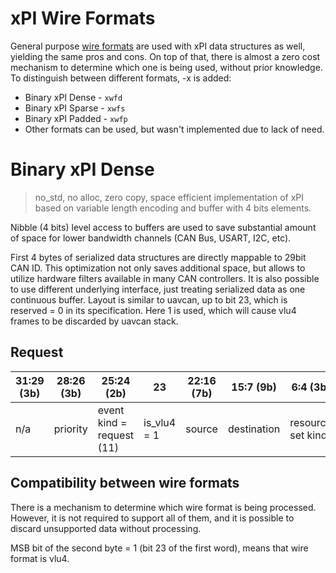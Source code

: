 # xPI Wire Formats

General purpose [wire formats](./wire_formats.md) are used with xPI data structures as well, yielding the same pros and
cons. On top of that, there is almost a zero cost mechanism to determine which one is being used, without prior
knowledge. To distinguish between different formats, -x is added:

* Binary xPI Dense - `xwfd`
* Binary xPI Sparse - `xwfs`
* Binary xPI Padded - `xwfp`
* Other formats can be used, but wasn't implemented due to lack of need.

# Binary xPI Dense

> no_std, no alloc, zero copy, space efficient implementation of xPI based
> on variable length encoding and buffer with 4 bits elements.

Nibble (4 bits) level access to buffers are used to save substantial amount of space for lower bandwidth channels (CAN
Bus, USART, I2C, etc).

First 4 bytes of serialized data structures are directly mappable to 29bit CAN ID. This optimization not only saves
additional space, but allows to utilize hardware filters available in many CAN controllers. It is also possible to use
different underlying interface, just treating serialized data as one continuous buffer. Layout is similar to uavcan, up
to bit 23, which is reserved = 0 in its specification. Here 1 is used, which will cause vlu4 frames to be discarded by
uavcan stack.

## Request

| 31:29 (3b) | 28:26 (3b) | 25:24 (2b)                | 23          | 22:16 (7b) | 15:7 (9b)   | 6:4 (3b)          | 3:0 (4b)     |
|------------|------------|---------------------------|-------------|------------|-------------|-------------------|--------------|
| n/a        | priority   | event kind = request (11) | is_vlu4 = 1 | source     | destination | resource set kind | request kind |

## Compatibility between wire formats

There is a mechanism to determine which wire format is being processed. However, it is not required to support all of
them, and it is possible to discard unsupported data without processing.

MSB bit of the second byte = 1 (bit 23 of the first word), means that wire format is vlu4.